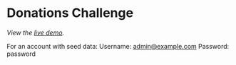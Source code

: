 Donations Challenge
================================

*View the [live demo](http://donations-challenge.herokuapp.com).*


For an account with seed data:
Username: admin@example.com
Password: password